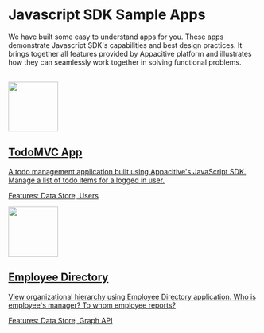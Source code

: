 ﻿# Javascript SDK Sample Apps

We have built some easy to understand apps for you. These apps demonstrate Javascript SDK's capabilities and best design practices. It brings together all features provided by Appacitive platform and illustrates how they can seamlessly work together in solving functional problems.

<br/>
<div class="container-fulid ptl pbl">
	<div class="row">
		<div class="col-md-6">
			<a class="sample-app-item" href="todo">
				<div class="col-md-3">
					<img src="http://cdn.appacitive.com/devcenter/root/apps/todo-mvc.png" height="100" />
				</div>
				<div class="col-md-8">
					<h2>TodoMVC App</h2>
					<p class="mbs">A todo management application built using Appacitive's JavaScript SDK. Manage a list of todo items for a logged in user.</p>
					<p class="muted mbn">Features: Data Store, Users</p>
				</div>
			</a>
		</div>
		<div class="col-md-6">
			<a title="Employee Directory App" class="sample-app-item" href="employee-directory" style="padding-bottom:10px;">
				<div class="col-md-3">
					<img src="http://cdn.appacitive.com/devcenter/root/apps/emp-directory.png" height="100" />
				</div>
				<div class="col-md-9">
					<h2>Employee Directory</h2>
					<p class="mbs">View organizational hierarchy using Employee Directory application. Who is employee's manager? To whom employee reports?</p>
					<p class="muted">Features: Data Store, Graph API</p>
				</div>
			</a>
		</div>
	</div>
</div>
